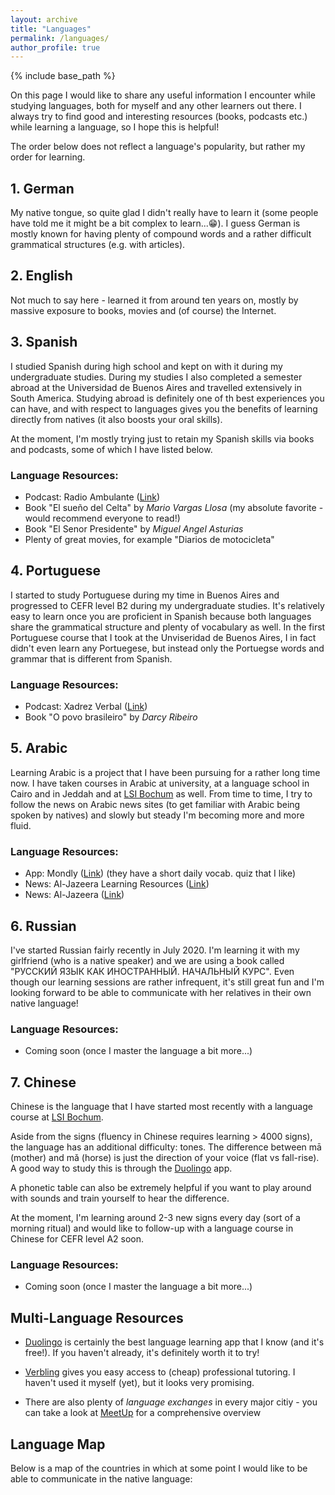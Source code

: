 ```yaml
---
layout: archive
title: "Languages"
permalink: /languages/
author_profile: true
---
```


{% include base_path %}

On this page I would like to share any useful information I encounter while studying languages, both for myself and any other learners out there. I always try to find good and interesting resources (books, podcasts etc.) while learning a language, so I hope this is helpful!

The order below does not reflect a language's popularity, but rather my order for learning.

## 1. German

My native tongue, so quite glad I didn't really have to learn it (some people have told me it might be a bit complex to learn...😁). I guess German is mostly known for having plenty of compound words and a rather difficult grammatical structures (e.g. with articles). 

## 2. English

Not much to say here - learned it from around ten years on, mostly by massive exposure to books, movies and (of course) the Internet. 

## 3. Spanish

I studied Spanish during high school and kept on with it during my undergraduate studies. During my studies I also completed a semester abroad at the Universidad de Buenos Aires and travelled extensively in South America. Studying abroad is definitely one of th best experiences you can have, and with respect to languages gives you the benefits of learning directly from natives (it also boosts your oral skills).

At the moment, I'm mostly trying just to retain my Spanish skills via books and podcasts, some of which I have listed below.

### Language Resources:
* Podcast: Radio Ambulante ([Link](https://radioambulante.org))
* Book "El sueño del Celta" by *Mario Vargas Llosa* (my absolute favorite - would recommend everyone to read!)
* Book "El Senor Presidente" by *Miguel Angel Asturias*
* Plenty of great movies, for example "Diarios de motocicleta"

## 4. Portuguese

I started to study Portuguese during my time in Buenos Aires and progressed to CEFR level B2 during my undergraduate studies. It's relatively easy to learn once you are proficient in Spanish because both languages share the grammatical structure and plenty of vocabulary as well. In the first Portuguese course that I took at the Unviseridad de Buenos Aires, I in fact didn't even learn any Portuegese, but instead only the Portuegse words and grammar that is different from Spanish.

### Language Resources:
* Podcast: Xadrez Verbal ([Link](https://xadrezverbal.com))
* Book "O povo brasileiro" by *Darcy Ribeiro*

## 5. Arabic

Learning Arabic is a  project that I have been pursuing for a rather long time now. I have taken courses in Arabic at university, at a language school in Cairo and in Jeddah and at [LSI Bochum](https://www.lsi-bochum.de) as well. From time to time, I try to follow the news on Arabic news sites (to get familiar with Arabic being spoken by natives) and slowly but steady I'm becoming more and more fluid.


### Language Resources:
* App: Mondly ([Link](https://www.mondly.com)) (they have a short daily vocab. quiz that I like)
* News: Al-Jazeera Learning Resources ([Link](https://learning.aljazeera.net/en))
* News: Al-Jazeera ([Link](http://www.aljazeera.net/portal))

## 6. Russian
I've started Russian fairly recently in July 2020. I'm learning it with my girlfriend (who is a native speaker) and we are using a book called "РУССКИЙ ЯЗЫК КАК ИНОСТРАННЫЙ. НАЧАЛЬНЫЙ КУРС". Even though our learning sessions are rather infrequent, it's still great fun and I'm looking forward to be able to communicate with her relatives in their own native language!

### Language Resources:
* Coming soon (once I master the language a bit more...)

## 7. Chinese

Chinese is the language that I have started most recently with a language course at [LSI Bochum](https://www.lsi-bochum.de).

Aside from the signs (fluency in Chinese requires learning > 4000 signs), the language has an additional difficulty: tones. The difference between mā (mother) and mǎ (horse) is just the direction of your voice (flat vs fall-rise). A good way to study this is through the [Duolingo](https://duolingo.com) app.

A phonetic table can also be extremely helpful if you want to play around with sounds and train yourself to hear the difference.

At the moment, I'm learning around 2-3 new signs every day (sort of a morning ritual) and would like to follow-up with a language course in Chinese for CEFR level A2 soon.

### Language Resources:
* Coming soon (once I master the language a bit more...)


## Multi-Language Resources
* [Duolingo](https://duolingo.com) is certainly the best language learning app that I know (and it's free!). If you haven't already, it's definitely worth it to try!

* [Verbling](https://www.verbling.com) gives you easy access to (cheap) professional tutoring. I haven't used it myself (yet), but it looks very promising.

* There are also plenty of *language exchanges* in every major citiy - you can take a look at [MeetUp](https://www.meetup.com) for a comprehensive overview

## Language Map
Below is a map of the countries in which at some point I would like to be able to communicate in the native language:

<html>
  <link rel="stylesheet" href="/files/jquery-jvectormap-2.0.5.css" type="text/css" media="screen"/>
  <script src="/files/jquery-3.4.1.min.js"></script>
  <script src="/files/jquery-jvectormap-2.0.5.min.js"></script>
  <script src="/files/jquery-jvectormap-world-mill.js"></script>

  <div id="map" style="width: 600px; height: 400px"></div>

<script type="text/javascript" src="/files/language_map.js"></script>

</html>